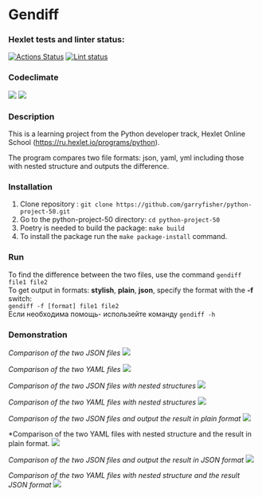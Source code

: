 <h1>Gendiff</h1>

### Hexlet tests and linter status:
[![Actions Status](https://github.com/garryfisher/python-project-50/workflows/hexlet-check/badge.svg)](https://github.com/garryfisher/python-project-50/actions)
[![Lint status](https://github.com/garryfisher/python-project-50/workflows/make-lint/badge.svg)](https://github.com/garryfisher/python-project-50/actions)

### Codeclimate 
<a href="https://codeclimate.com/github/garryfisher/python-project-50/maintainability"><img src="https://api.codeclimate.com/v1/badges/df0c9295986e60cf71d0/maintainability" /></a>
<a href="https://codeclimate.com/github/garryfisher/python-project-50/test_coverage"><img src="https://api.codeclimate.com/v1/badges/df0c9295986e60cf71d0/test_coverage" /></a>


### Description
This is a learning project from the Python developer track, Hexlet Online School (https://ru.hexlet.io/programs/python).

The program compares two file formats: json, yaml, yml including those with nested structure and outputs the difference.

### Installation
  1. Clone repository : `git clone https://github.com/garryfisher/python-project-50.git`
  2. Go to the python-project-50 directory: `cd python-project-50`
  3. Poetry is needed to build the package: `make build`
  4. To install the package run the `make package-install` command.

### Run
To find the difference between the two files, use the command `gendiff file1 file2`<br>
To get output in formats: <b>stylish</b>, <b>plain</b>, <b>json</b>, specify the format with the <b>-f</b> switch:<br>
`gendiff -f [format] file1 file2`<br>
Если необходима помощь- использейте команду `gendiff -h`

### Demonstration

*Comparison of the two JSON files*
<a href="https://asciinema.org/a/ADM8hqMJkrRP0mfBwIE7xY8bQ" target="_blank"><img src="https://asciinema.org/a/ADM8hqMJkrRP0mfBwIE7xY8bQ.svg" /></a>

*Comparison of the two YAML files*
<a href="https://asciinema.org/a/eLWsw6q7EbAEpqgrNq40OOotc" target="_blank"><img src="https://asciinema.org/a/eLWsw6q7EbAEpqgrNq40OOotc.svg" /></a>

*Comparison of the two JSON files with nested structures*
<a href="https://asciinema.org/a/c5J6eKjTDy9GE7XG82OxqbwI9" target="_blank"><img src="https://asciinema.org/a/c5J6eKjTDy9GE7XG82OxqbwI9.svg" /></a>

*Comparison of the two YAML files with nested structures*
<a href="https://asciinema.org/a/26gy0uxp2vOF9IhTTGIXwjiCr" target="_blank"><img src="https://asciinema.org/a/26gy0uxp2vOF9IhTTGIXwjiCr.svg" /></a>

*Comparison of the two JSON files and output the result in plain format*
<a href="https://asciinema.org/a/JSFe4zihBXmVnZW9U6laaxr6B" target="_blank"><img src="https://asciinema.org/a/JSFe4zihBXmVnZW9U6laaxr6B.svg" /></a>

*Comparison of the two YAML files with nested structure and the result in plain format.</h3>
<a href="https://asciinema.org/a/q93Iz1nDLEhzN7ENfOjgr1zC9" target="_blank"><img src="https://asciinema.org/a/q93Iz1nDLEhzN7ENfOjgr1zC9.svg" /></a>

*Comparison of the two JSON files and output the result in JSON format*
<a href="https://asciinema.org/a/SZYwAolpDYpXwKAU4EiQ3i0qW" target="_blank"><img src="https://asciinema.org/a/SZYwAolpDYpXwKAU4EiQ3i0qW.svg" /></a>

*Comparison of the two YAML files with nested structure and the result JSON format*
<a href="https://asciinema.org/a/68nEJKCvAUXLNlDMO9gfdhanJ" target="_blank"><img src="https://asciinema.org/a/68nEJKCvAUXLNlDMO9gfdhanJ.svg" /></a>
